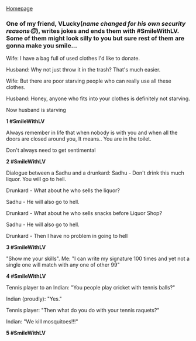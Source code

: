 [Homepage](https://deepuhub.github.io/)
### One of my friend, VLucky(*name changed for his own security reasons😊*), writes jokes and ends them with #SmileWithLV. Some of them might look silly to you but sure rest of them are gonna make you smile...


Wife: I have a bag full of used clothes I'd like to donate. 

Husband: Why not just throw it in the trash? That's much easier. 

Wife: But there are poor starving people who can really use all these clothes. 

Husband: Honey, anyone who fits into your clothes is definitely not starving. 

Now husband is starving 

**1 #SmileWithLV**

Always remember in life that when nobody is with you and when all the doors are closed around you, It means.. You are in the toilet. 

Don't always need to get sentimental 

**2 #SmileWithLV**

Dialogue between a Sadhu and a drunkard: 
Sadhu - Don't drink this much liquor. You will go to hell. 

Drunkard - What about he who sells the liquor? 

Sadhu - He will also go to hell. 

Drunkard - What about he who sells snacks before Liquor Shop? 

Sadhu - He will also go to hell. 

Drunkard - Then I have no problem in going to hell 

**3 #SmileWithLV**

"Show me your skills". 
Me: "I can write my signature 100 times and yet not a single one will match with any one of other 99" 

**4 #SmileWithLV**

Tennis player to an Indian: "You people play cricket with tennis balls?" 

Indian (proudly): "Yes." 

Tennis player: "Then what do you do with your tennis raquets?" 

Indian: "We kill mosquitoes!!!" 

**5 #SmileWithLV**
